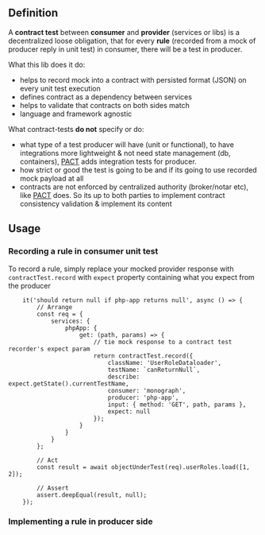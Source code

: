 ## Definition
A **contract test** between **consumer** and **provider** (services or libs) is a decentralized loose obligation,
that for every **rule** (recorded from a mock of producer reply in unit test) in consumer, there will be a test in producer.

What this lib does it do:
- helps to record mock into a contract with persisted format (JSON) on every unit test execution
- defines contract as a dependency between services
- helps to validate that contracts on both sides match
- language and framework agnostic

What contract-tests **do not** specify or do:
- what type of a test producer will have (unit or functional), to have integrations more lightweight & not need state management (db, containers), [PACT](https://docs.pact.io/) adds integration tests for producer.
- how strict or good the test is going to be and if its going to use recorded mock payload at all
- contracts are not enforced by centralized authority (broker/notar etc), like [PACT](https://docs.pact.io/) does. So its up to both parties to implement contract consistency validation & implement its content

## Usage

### Recording a rule in consumer unit test
To record a rule, simply replace your mocked provider response with `contractTest.record` with `expect` property containing what you expect from the producer
```
	it('should return null if php-app returns null', async () => {
		// Arrange
		const req = {
			services: {
				phpApp: {
					get: (path, params) => {
						// tie mock response to a contract test recorder's expect param
						return contractTest.record({
							className: 'UserRoleDataloader',
							testName: `canReturnNull`,
							describe: expect.getState().currentTestName,
							consumer: 'monograph',
							producer: 'php-app',
							input: { method: 'GET', path, params },
							expect: null
						});
					}
				}
			}
		};

		// Act
		const result = await objectUnderTest(req).userRoles.load([1, 2]);

		// Assert
		assert.deepEqual(result, null);
	});
```

### Implementing a rule in producer side

